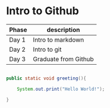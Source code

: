 # Intro to Github

Phase | description
------|-----------
Day 1 | Intro to markdown
Day 2 | Intro to git
Day 3 | Graduate from Github

```java

public static void greeting(){

	System.out.print("Hello World!");

}

```